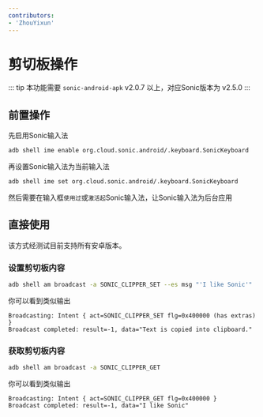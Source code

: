 ```yaml
---
contributors:
- 'ZhouYixun'
---
```


# 剪切板操作

::: tip
本功能需要 `sonic-android-apk` v2.0.7 以上，对应Sonic版本为 v2.5.0
:::

## 前置操作

先启用Sonic输入法
```bash
adb shell ime enable org.cloud.sonic.android/.keyboard.SonicKeyboard
```
再设置Sonic输入法为当前输入法
```bash
adb shell ime set org.cloud.sonic.android/.keyboard.SonicKeyboard
```
然后需要在输入框`使用过`或`激活起`Sonic输入法，让Sonic输入法为后台应用

## 直接使用

该方式经测试目前支持所有安卓版本。

### 设置剪切板内容

```bash
adb shell am broadcast -a SONIC_CLIPPER_SET --es msg "'I like Sonic'"
```
你可以看到类似输出
```
Broadcasting: Intent { act=SONIC_CLIPPER_SET flg=0x400000 (has extras) }
Broadcast completed: result=-1, data="Text is copied into clipboard."
```

### 获取剪切板内容

```bash
adb shell am broadcast -a SONIC_CLIPPER_GET
```
你可以看到类似输出
```
Broadcasting: Intent { act=SONIC_CLIPPER_GET flg=0x400000 }
Broadcast completed: result=-1, data="I like Sonic"
```

